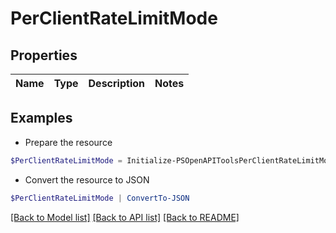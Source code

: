 # PerClientRateLimitMode
## Properties

Name | Type | Description | Notes
------------ | ------------- | ------------- | -------------

## Examples

- Prepare the resource
```powershell
$PerClientRateLimitMode = Initialize-PSOpenAPIToolsPerClientRateLimitMode 
```

- Convert the resource to JSON
```powershell
$PerClientRateLimitMode | ConvertTo-JSON
```

[[Back to Model list]](../README.md#documentation-for-models) [[Back to API list]](../README.md#documentation-for-api-endpoints) [[Back to README]](../README.md)


